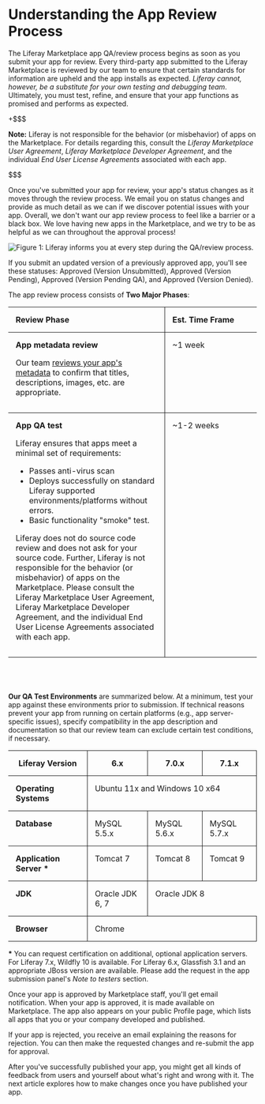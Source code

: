 # Understanding the App Review Process [](id=understanding-the-app-review-process)

The Liferay Marketplace app QA/review process begins as soon as you submit your
app for review. Every third-party app submitted to the Liferay Marketplace is
reviewed by our team to ensure that certain standards for information are upheld
and the app installs as expected. *Liferay cannot, however, be a substitute for
your own testing and debugging team*. Ultimately, you must test, refine, and
ensure that your app functions as promised and performs as expected.

+$$$

**Note:** Liferay is not responsible for the behavior (or misbehavior) of apps
on the Marketplace. For details regarding this, consult the *Liferay Marketplace
User Agreement*, *Liferay Marketplace Developer Agreement*, and the individual
*End User License Agreements* associated with each app.

$$$

Once you've submitted your app for review, your app's status changes as it moves
through the review process. We email you on status changes and provide as much
detail as we can if we discover potential issues with your app. Overall, we
don't want our app review process to feel like a barrier or a black box. We love
having new apps in the Marketplace, and we try to be as helpful as we can
throughout the approval process!

![Figure 1: Liferay informs you at every step during the QA/review process.](../../../images/app_review_process.png)

If you submit an updated version of a previously approved app, you'll see these
statuses: Approved (Version Unsubmitted), Approved (Version Pending), Approved
(Version Pending QA), and Approved (Version Denied).

The app review process consists of **Two Major Phases**:

<style>
.lego-image {
    max-height: 100%;
    max-width: 100%;
}
.max-960 {
    margin: 0 auto;
    max-width: 960px;
}
.no-max .max-960 {
    max-width: none;
}
.app-review-process-table {
    padding-bottom: 40px;
}
.app-review-process-table thead td {
    font-weight: bold;
}
.app-review-process-table .first-column {
    border-left: none;
}
.app-review-process-table .second-column {
    border-right: none;
    width: 156px;
}
.app-review-process-table td {
    border : 1px solid;
    padding: 15px;
}
</style>
<div class="lego-article app-review-process-table" id="article-33460874">
<div class="lego-article-content max-960">
<div class="aui-helper-clearfix lego-section section-1" >
<div class="aui-w100 block-1 content-column lego-block" >
<div class="content-column-content">
<table>
    <thead>
        <td class="first-column"> <strong> Review Phase </strong> </td>
        <td class="second-column"> <strong> Est. Time Frame </strong> </td>
    </thead>
    <tbody>
        <tr>
            <td class="first-column">
                <strong> App metadata review </strong>
                <p>
                    Our team
                    <a href="/distribute/how-to-publish/-/knowledge_base/how-to-publish/preparing-your-app#marketplace-app-metadata-guidelines">
                    reviews your app's metadata</a>
                    to confirm that titles, descriptions, images, etc. are
                    appropriate.
                </p>
            </td>
            <td class="second-column"> ~1 week </td>
        </tr>
        <tr>
            <td class="first-column">
                <strong> App QA test </strong>
                <p> Liferay ensures that apps meet a minimal set of
                    requirements: </p>
                <ul>
                    <li>Passes anti-virus scan</li>
                    <li>Deploys successfully on standard Liferay supported
                        environments/platforms without errors.</li>
                    <li>Basic functionality "smoke" test.</li>
                </ul>
                <p>
                    Liferay does not do source code review and does not ask for
                    your source code. Further, Liferay is not responsible for
                    the behavior (or misbehavior) of apps on the Marketplace.
                    Please consult the Liferay Marketplace User Agreement,
                    Liferay Marketplace Developer Agreement, and the individual
                    End User License Agreements associated with each app.
                </p>
            </td>
            <td class="second-column"> ~1-2 weeks </td>
        </tr>
    </tbody>
</table>
</div>
</div>
</div>
</div>
</div>

**Our QA Test Environments** are summarized below. At a minimum, test your app
against these environments prior to submission. If technical reasons prevent
your app from running on certain platforms (e.g., app server-specific issues),
specify compatibility in the app description and documentation so that our
review team can exclude certain test conditions, if necessary.

<style>
table td {
    vertical-align: top;
}
.lego-image {
    max-height: 100%;
    max-width: 100%;
}
.max-960 {
    margin: 0 auto;
    max-width: 960px;
}
.no-max .max-960 {
    max-width: none;
}
.test-environments-table td {
    border : 1px solid;
    padding: 15px;
}
.test-environments-table td.empty {
    border-left: none;
}
.test-environments-table thead td {
    text-align: center;
}
.test-environments-table .first-column {
    border-left: none;
    font-weight: bold;
}
.test-environments-table .third-column {
    border-right: none;
}
</style>
<div class="lego-article test-environments-table" id="article-33460919">
<div class="lego-article-content max-960">
<div class="aui-helper-clearfix lego-section section-1" >
<div class="aui-w100 block-1 content-column lego-block" >
<div class="content-column-content">
<table>
    <thead>
        <td class="first-column">
            <strong>Liferay Version</strong>
        </td>
        <td class="second-column">
            <strong>6.x</strong>
        </td>
        <td class="third-column">
            <strong>7.0.x</strong>
        </td>
        <td class="fourth-column">
            <strong>7.1.x</strong>
        </td>
    </thead>
    <tbody>
        <tr>
            <td class="first-column"> Operating Systems </td>
            <td class="second-column" colspan="3">Ubuntu 11x and Windows 10 x64</td>
        </tr>
        <tr>
            <td class="first-column"> Database </td>
            <td class="second-column">MySQL 5.5.x</td>
            <td class="third-column">MySQL 5.6.x</td>
            <td class="fourth-column">MySQL 5.7.x</td>
        </tr>
        <tr>
            <td class="first-column"> Application Server * </td>
            <td class="second-column">Tomcat 7</td>
            <td class="third-column">Tomcat 8</td>
            <td class="fourth-column">Tomcat 9</td>            
        </tr>
        <tr>
            <td class="first-column"> JDK </td>
            <td class="second-column">Oracle JDK 6, 7</td>
            <td class="third-column" colspan="2">Oracle JDK 8</td>
        </tr>
        <tr>
            <td class="first-column"> Browser </td>
            <td class="second-column" colspan="3">Chrome</td>
        </tr>
    </tbody>
</table>
</div>
</div>
</div>
</div>
</div>

**\*** You can request certification on additional, optional application 
servers. For Liferay 7.x, Wildfly 10 is available. For Liferay 6.x, Glassfish
3.1 and an appropriate JBoss version are available. Please add the request in
the app submission panel's *Note to testers* section.

Once your app is approved by Marketplace staff, you'll get email notification.
When your app is approved, it is made available on Marketplace. The app also
appears on your public Profile page, which lists all apps that you or your
company developed and published.

If your app is rejected, you receive an email explaining the reasons for
rejection. You can then make the requested changes and re-submit the app for
approval.

After you've successfully published your app, you might get all kinds of
feedback from users and yourself about what's right and wrong with it. The next
article explores how to make changes once you have published your app.
